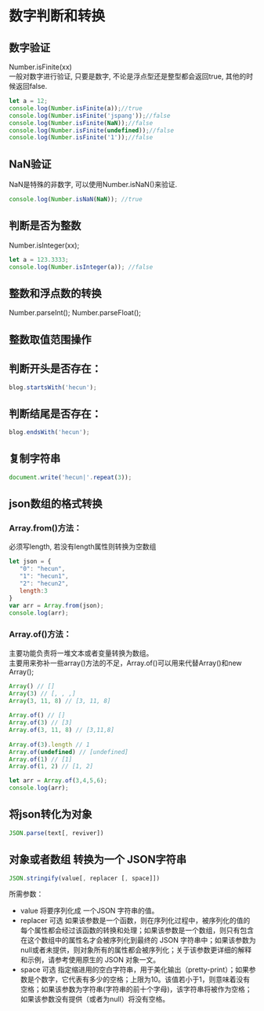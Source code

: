 
# 数字判断和转换 
## 数字验证  
Number.isFinite(xx)  
一般对数字进行验证, 只要是数字, 不论是浮点型还是整型都会返回true, 其他的时候返回false.   

```js
let a = 12;
console.log(Number.isFinite(a));//true
console.log(Number.isFinite('jspang'));//false
console.log(Number.isFinite(NaN));//false
console.log(Number.isFinite(undefined));//false
console.log(Number.isFinite('1'));//false
```
## NaN验证  
NaN是特殊的非数字, 可以使用Number.isNaN()来验证. 
```js
console.log(Number.isNaN(NaN)); //true
```
## 判断是否为整数
Number.isInteger(xx);

```js
let a = 123.3333;
console.log(Number.isInteger(a)); //false
```

## 整数和浮点数的转换
Number.parseInt();
Number.parseFloat();

## 整数取值范围操作





## 判断开头是否存在：

```js
blog.startsWith('hecun');
```

## 判断结尾是否存在：

```js
blog.endsWith('hecun');
```

## 复制字符串  

```js
document.write('hecun|'.repeat(3));
```

## json数组的格式转换
### Array.from()方法：
必须写length, 若没有length属性则转换为空数组
```js
let json = {
   "0": "hecun", 
   "1": "hecun1", 
   "2": "hecun2",
   length:3
}
var arr = Array.from(json);
console.log(arr);
```
### Array.of()方法：
主要功能负责将一堆文本或者变量转换为数组。  
主要用来弥补一些array()方法的不足，Array.of()可以用来代替Array()和new Array();

```js
Array() // []  
Array(3) // [, , ,]  
Array(3, 11, 8) // [3, 11, 8]  
  
Array.of() // []  
Array.of(3) // [3]  
Array.of(3, 11, 8) // [3,11,8]  
  
Array.of(3).length // 1   
Array.of(undefined) // [undefined]  
Array.of(1) // [1]  
Array.of(1, 2) // [1, 2]  
```

```js
let arr = Array.of(3,4,5,6);
console.log(arr);
```
## 将json转化为对象
```js
JSON.parse(text[, reviver])
```

## 对象或者数组 转换为一个 JSON字符串

```js
JSON.stringify(value[, replacer [, space]])
```

所需参数： 
- value
将要序列化成 一个JSON 字符串的值。
- replacer 可选
如果该参数是一个函数，则在序列化过程中，被序列化的值的每个属性都会经过该函数的转换和处理；如果该参数是一个数组，则只有包含在这个数组中的属性名才会被序列化到最终的 JSON 字符串中；如果该参数为null或者未提供，则对象所有的属性都会被序列化；关于该参数更详细的解释和示例，请参考使用原生的 JSON 对象一文。
- space 可选
指定缩进用的空白字符串，用于美化输出（pretty-print）；如果参数是个数字，它代表有多少的空格；上限为10。该值若小于1，则意味着没有空格；如果该参数为字符串(字符串的前十个字母)，该字符串将被作为空格；如果该参数没有提供（或者为null）将没有空格。